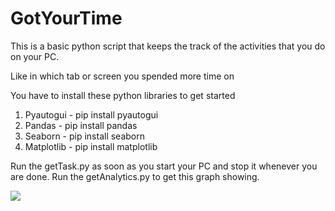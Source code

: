 <h1> GotYourTime</h1>

This is a basic python script that keeps the track of the activities that you do on your PC.

Like in which tab or screen you spended more time on

You have to install these python libraries to get started

1) Pyautogui - pip install pyautogui
2) Pandas - pip install pandas
3) Seaborn - pip install seaborn
4) Matplotlib - pip install matplotlib

Run the getTask.py as soon as you start your PC and stop it whenever you are done.
Run the getAnalytics.py to get this graph showing.



<img src="https://github.com/yashagrawal300/SomeFunProjects/blob/master/GotYourTime/Figure_1.png">





